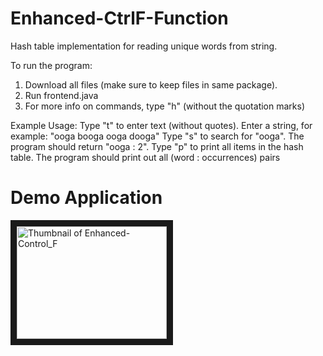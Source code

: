 # Enhanced-CtrlF-Function
Hash table implementation for reading unique words from string.

To run the program:
1. Download all files (make sure to keep files in same package).
2. Run frontend.java
3. For more info on commands, type "h" (without the quotation marks)

Example Usage:
Type "t" to enter text (without quotes).
Enter a string, for example: "ooga booga ooga dooga"
Type "s" to search for "ooga". The program should return "ooga : 2".
Type "p" to print all items in the hash table. The program should print out all (word : occurrences) pairs

# Demo Application
<a href="http://www.youtube.com/watch?feature=player_embedded&v=wRcB8-H4A2Q
" target="_blank"><img src="http://img.youtube.com/vi/wRcB8-H4A2Q/0.jpg" 
alt="Thumbnail of Enhanced-Control_F" width="240" height="180" border="10" /></a>
